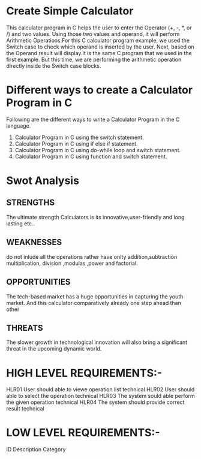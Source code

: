 # Create Simple Calculator

This calculator program in C helps the user to enter the Operator (+, -, *, or /) and two values. Using those two values and operand, it will perform Arithmetic Operations.For this C calculator program example, we used the Switch case to check which operand is inserted by the user. Next, based on the Operand result will display.It is the same C program that we used in the first example. But this time, we are performing the arithmetic operation directly inside the Switch case blocks.

# Different ways to create a Calculator Program in C
Following are the different ways to write a Calculator Program in the C language.

1. Calculator Program in C using the switch statement.
2. Calculator Program in C using if else if statement.
3. Calculator Program in C using do-while loop and switch statement.
4. Calculator Program in C using function and switch statement.

# Swot Analysis

## STRENGTHS

The ultimate strength Calculators is its innovative,user-friendly and long lasting etc..

 ## WEAKNESSES

do not inlude all the operations rather have onlty addition,subtraction multiplication, division ,modulas ,power and factorial.

## OPPORTUNITIES

The tech-based market has a huge opportunities in capturing the youth market. And this calculator comparatively already one step ahead than other

## THREATS

The slower growth in technological innovation will also bring a significant threat in the upcoming dynamic world.

# HIGH LEVEL REQUIREMENTS:-

HLR01	User should able to viewe operation list	technical
HLR02	User should able to select the operation	technical
HLR03	The system sould able perform the given operation	technical
HLR04	The system should provide correct result	technical

# LOW LEVEL REQUIREMENTS:-

  ID	Description	Category

